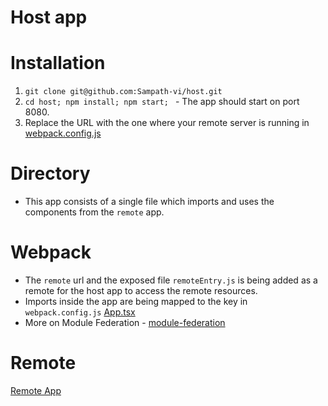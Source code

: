 # Host app

# Installation 

1. ```git clone git@github.com:Sampath-vi/host.git```
2. ```cd host; npm install; npm start; ``` - The app should start on port 8080.
3. Replace the URL with the one where your remote server is running in [webpack.config.js](https://github.com/Sampath-vi/host/blob/master/webpack.config.js#L47)


# Directory 

- This app consists of a single file which imports and uses the components from the `remote` app.


# Webpack 

- The `remote` url and the exposed file `remoteEntry.js` is being added as a remote for the host app to access the remote resources. 
- Imports inside the app are being mapped to the key in `webpack.config.js` [App.tsx](https://github.com/Sampath-vi/host/blob/master/src/App.tsx#L3) 
- More on Module Federation - [module-federation](https://webpack.js.org/concepts/module-federation/)

# Remote

[Remote App](https://github.com/Sampath-vi/remote)
